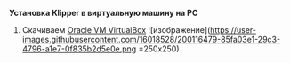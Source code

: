 **Установка Klipper в виртуальную машину на PC**

1. Скачиваем [Oracle VM VirtualBox](https://www.virtualbox.org/wiki/Downloads)
![изображение](https://user-images.githubusercontent.com/16018528/200116479-85fa03e1-29c3-4796-a1e7-0f835b2d5e0e.png =250x250)
